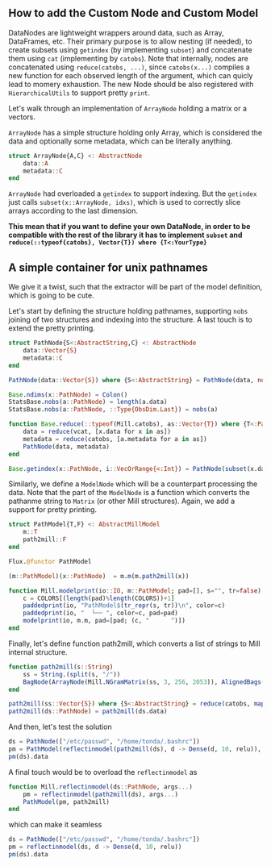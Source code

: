 ## How to add the Custom Node and Custom Model

DataNodes are lightweight wrappers around data, such as Array, DataFrames, etc. Their primary purpose is to allow nesting (if needed), to create subsets using `getindex` (by implementing `subset`) and concatenate them using `cat` (implementing by `catobs`). Note that internally, nodes are concatenated using `reduce(catobs, ...)`, since `catobs(x...)` compiles a new function for each observed length of the argument, which can quicly lead to momery exhaustion. The new Node should be also registered with `HierarchicalUtils` to support pretty `print`.

Let's walk through an implementation of `ArrayNode` holding a matrix or a vectors.

`ArrayNode` has a simple structure holding only Array, which is considered the data and optionally some metadata, which can be literally anything.
```julia
struct ArrayNode{A,C} <: AbstractNode
    data::A
    metadata::C
end
```

`ArrayNode` had overloaded a `getindex` to support indexing. But the `getindex` just calls `subset(x::ArrayNode, idxs)`, which is used to correctly slice arrays according to the last dimension.

**This mean that if you want to define your own DataNode, in order to be compatible with the rest of the library it has to implement `subset` and `reduce(::typeof{catobs}, Vector{T}) where {T<:YourType}`**

## A simple container for unix pathnames
We give it a twist, such that the extractor will be part of the model definition, which is going to be cute.

Let's start by defining the structure holding pathnames, supporting `nobs` joining of two structures and indexing into the structure. A last touch is to extend the pretty printing.
```julia
struct PathNode{S<:AbstractString,C} <: AbstractNode
    data::Vector{S}
    metadata::C
end

PathNode(data::Vector{S}) where {S<:AbstractString} = PathNode(data, nothing)

Base.ndims(x::PathNode) = Colon()
StatsBase.nobs(a::PathNode) = length(a.data)
StatsBase.nobs(a::PathNode, ::Type{ObsDim.Last}) = nobs(a)

function Base.reduce(::typeof(Mill.catobs), as::Vector{T}) where {T<:PathNode}
    data = reduce(vcat, [x.data for x in as])
    metadata = reduce(catobs, [a.metadata for a in as])
    PathNode(data, metadata)
end

Base.getindex(x::PathNode, i::VecOrRange{<:Int}) = PathNode(subset(x.data, i), subset(x.metadata, i))
```

Similarly, we define a `ModelNode` which will be a counterpart processing the data. Note that the part of the `ModelNode` is a function which converts the pathanme string to `Matrix` (or other Mill structures). Again, we add a support for pretty printing.

```julia
struct PathModel{T,F} <: AbstractMillModel
    m::T
    path2mill::F
end

Flux.@functor PathModel

(m::PathModel)(x::PathNode)  = m.m(m.path2mill(x))

function Mill.modelprint(io::IO, m::PathModel; pad=[], s="", tr=false)
    c = COLORS[(length(pad)%length(COLORS))+1]
    paddedprint(io, "PathModel$(tr_repr(s, tr))\n", color=c)
    paddedprint(io, "  └── ", color=c, pad=pad)
    modelprint(io, m.m, pad=[pad; (c, "      ")])
end
```

Finally, let's define function path2mill, which converts
a list of strings to Mill internal structure.
```julia
function path2mill(s::String)
	ss = String.(split(s, "/"))
	BagNode(ArrayNode(Mill.NGramMatrix(ss, 3, 256, 2053)), AlignedBags([1:length(ss)]))
end

path2mill(ss::Vector{S}) where {S<:AbstractString} = reduce(catobs, map(path2mill, ss))
path2mill(ds::PathNode) = path2mill(ds.data)

```

And then, let's test the solution

```julia
ds = PathNode(["/etc/passwd", "/home/tonda/.bashrc"])
pm = PathModel(reflectinmodel(path2mill(ds), d -> Dense(d, 10, relu)), path2mill)
pm(ds).data
```

A final touch would be to overload the `reflectinmodel` as
```julia
function Mill.reflectinmodel(ds::PathNode, args...)
	pm = reflectinmodel(path2mill(ds), args...)
	PathModel(pm, path2mill)
end

```
which can make it seamless
```julia
ds = PathNode(["/etc/passwd", "/home/tonda/.bashrc"])
pm = reflectinmodel(ds, d -> Dense(d, 10, relu))
pm(ds).data
```
